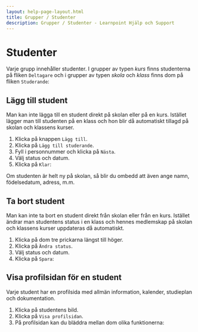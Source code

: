 ```yaml
---
layout: help-page-layout.html
title: Grupper / Studenter
description: Grupper / Studenter - Learnpoint Hjälp och Support
---
```


# Studenter

<!-- only-in-swedish.html -->

Varje grupp innehåller studenter. I grupper av typen *kurs* finns studenterna på fliken `Deltagare` och i grupper av typen *skola* och *klass* finns dom på fliken `Studerande`:

<!-- desktop-screenshot.html, { src: "_assets/students.png", alt: "Studenter", theme: "light" } -->


## Lägg till student

Man kan inte lägga till en student direkt på skolan eller på en kurs. Istället lägger man till studenten på en klass och hon blir då automatiskt tillagd på skolan och klassens kurser.

1. Klicka på knappen `Lägg till`.
2. Klicka på `Lägg till studerande`.
3. Fyll i personnummer och klicka på `Nästa`.
4. Välj status och datum.
5. Klicka på `Klar`:

<!-- desktop-recording.html, { src: "_assets/add-student.mp4", alt: "Lägg till student", theme: "light" } -->

Om studenten är helt ny på skolan, så blir du ombedd att även ange namn, födelsedatum, adress, m.m.


## Ta bort student

Man kan inte ta bort en student direkt från skolan eller från en kurs. Istället ändrar man studentens status i en klass och hennes medlemskap på skolan och klassens kurser uppdateras då automatiskt.

1. Klicka på dom tre prickarna längst till höger.
2. Klicka på `Ändra status`.
3. Välj status och datum.
4. Klicka på `Spara`:

<!-- desktop-recording.html, { src: "_assets/remove-student.mp4", alt: "Ta bort student", theme: "light" } -->


## Visa profilsidan för en student

Varje student har en profilsida med allmän information, kalender, studieplan och dokumentation.

1. Klicka på studentens bild.
2. Klicka på `Visa profilsidan`.
3. På profilsidan kan du bläddra mellan dom olika funktionerna:

<!-- desktop-recording.html, { src: "_assets/view-student-profile-page.mp4", alt: "Visa profilsidan för en student", theme: "light" } -->
